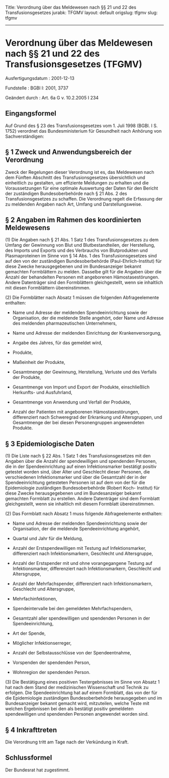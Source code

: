 Title: Verordnung über das Meldewesen nach §§ 21 und 22 des Transfusionsgesetzes
jurabk: TFGMV
layout: default
origslug: tfgmv
slug: tfgmv

---

# Verordnung über das Meldewesen nach §§ 21 und 22 des Transfusionsgesetzes (TFGMV)

Ausfertigungsdatum
:   2001-12-13

Fundstelle
:   BGBl I: 2001, 3737

Geändert durch
:   Art. 6a G v. 10.2.2005 I 234


## Eingangsformel

Auf Grund des § 23 des Transfusionsgesetzes vom 1. Juli 1998 (BGBl. I
S. 1752) verordnet das Bundesministerium für Gesundheit nach Anhörung
von Sachverständigen:


## § 1 Zweck und Anwendungsbereich der Verordnung

Zweck der Regelungen dieser Verordnung ist es, das Meldewesen nach dem
Fünften Abschnitt des Transfusionsgesetzes übersichtlich und
einheitlich zu gestalten, um effiziente Meldungen zu erhalten und die
Voraussetzungen für eine optimale Auswertung der Daten für den Bericht
der zuständigen Bundesoberbehörde nach § 21 Abs. 2 des
Transfusionsgesetzes zu schaffen. Die Verordnung regelt die Erfassung
der zu meldenden Angaben nach Art, Umfang und Darstellungsweise.


## § 2 Angaben im Rahmen des koordinierten Meldewesens

(1) Die Angaben nach § 21 Abs. 1 Satz 1 des Transfusionsgesetzes zu
dem Umfang der Gewinnung von Blut und Blutbestandteilen, der
Herstellung, des Imports und Exports und des Verbrauchs von
Blutprodukten und Plasmaproteinen im Sinne von § 14 Abs. 1 des
Transfusionsgesetzes sind auf den von der zuständigen
Bundesoberbehörde (Paul-Ehrlich-Institut) für diese Zwecke
herausgegebenen und im Bundesanzeiger bekannt gemachten Formblättern
zu melden. Dasselbe gilt für die Angaben über die Anzahl der
behandelten Personen mit angeborenen Hämostasestörungen. Andere
Datenträger sind den Formblättern gleichgestellt, wenn sie inhaltlich
mit diesen Formblättern übereinstimmen.

(2) Die Formblätter nach Absatz 1 müssen die folgenden Abfrageelemente
enthalten:

-   Name und Adresse der meldenden Spendeeinrichtung sowie der
    Organisation, der die meldende Stelle angehört, oder Name und Adresse
    des meldenden pharmazeutischen Unternehmers,


-   Name und Adresse der meldenden Einrichtung der Krankenversorgung,


-   Angabe des Jahres, für das gemeldet wird,


-   Produkte,


-   Maßeinheit der Produkte,


-   Gesamtmenge der Gewinnung, Herstellung, Verluste und des Verfalls der
    Produkte,


-   Gesamtmenge von Import und Export der Produkte, einschließlich
    Herkunfts- und Ausfuhrland,


-   Gesamtmenge von Anwendung und Verfall der Produkte,


-   Anzahl der Patienten mit angeborenen Hämostasestörungen, differenziert
    nach Schweregrad der Erkrankung und Altersgruppen, und Gesamtmenge der
    bei diesen Personengruppen angewendeten Produkte.





## § 3 Epidemiologische Daten

(1) Die Liste nach § 22 Abs. 1 Satz 1 des Transfusionsgesetzes mit den
Angaben über die Anzahl der spendewilligen und spendenden Personen,
die in der Spendeeinrichtung auf einen Infektionsmarker bestätigt
positiv getestet worden sind, über Alter und Geschlecht dieser
Personen, die verschiedenen Infektionsmarker und über die Gesamtzahl
der in der Spendeeinrichtung getesteten Personen ist auf dem von der
für die Epidemiologie zuständigen Bundesoberbehörde (Robert Koch-
Institut) für diese Zwecke herausgegebenen und im Bundesanzeiger
bekannt gemachten Formblatt zu erstellen. Andere Datenträger sind dem
Formblatt gleichgestellt, wenn sie inhaltlich mit diesem Formblatt
übereinstimmen.

(2) Das Formblatt nach Absatz 1 muss folgende Abfrageelemente
enthalten:

-   Name und Adresse der meldenden Spendeeinrichtung sowie der
    Organisation, der die meldende Spendeeinrichtung angehört,


-   Quartal und Jahr für die Meldung,


-   Anzahl der Erstspendewilligen mit Testung auf Infektionsmarker,
    differenziert nach Infektionsmarkern, Geschlecht und Altersgruppe,


-   Anzahl der Erstspender mit und ohne vorangegangene Testung auf
    Infektionsmarker, differenziert nach Infektionsmarkern, Geschlecht und
    Altersgruppe,


-   Anzahl der Mehrfachspender, differenziert nach Infektionsmarkern,
    Geschlecht und Altersgruppe,


-   Mehrfachinfektionen,


-   Spendeintervalle bei den gemeldeten Mehrfachspendern,


-   Gesamtzahl aller spendewilligen und spendenden Personen in der
    Spendeeinrichtung,


-   Art der Spende,


-   Möglicher Infektionserreger,


-   Anzahl der Selbstausschlüsse von der Spendeentnahme,


-   Vorspenden der spendenden Person,


-   Wohnregion der spendenden Person.




(3) Die Bestätigung eines positiven Testergebnisses im Sinne von
Absatz 1 hat nach dem Stand der medizinischen Wissenschaft und Technik
zu erfolgen. Die Spendeeinrichtung hat auf einem Formblatt, das von
der für die Epidemiologie zuständigen Bundesoberbehörde herausgegeben
und im Bundesanzeiger bekannt gemacht wird, mitzuteilen, welche Teste
mit welchen Ergebnissen bei den als bestätigt positiv gemeldeten
spendewilligen und spendenden Personen angewendet worden sind.


## § 4 Inkrafttreten

Die Verordnung tritt am Tage nach der Verkündung in Kraft.


## Schlussformel

Der Bundesrat hat zugestimmt.

